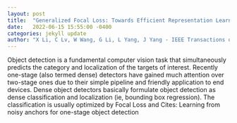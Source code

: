 ```yaml
---
layout: post
title:  "Generalized Focal Loss: Towards Efficient Representation Learning for Dense Object Detection"
date:   2022-06-15 15:55:00 -0400
categories: jekyll update
author: "X Li, C Lv, W Wang, G Li, L Yang, J Yang - IEEE Transactions on Pattern Analysis and , 2022"
---
```

Object detection is a fundamental computer vision task that simultaneously predicts the category and localization of the targets of interest. Recently one-stage (also termed dense) detectors have gained much attention over two-stage ones due to their simple pipeline and friendly application to end devices. Dense object detectors basically formulate object detection as dense classification and localization (ie, bounding box regression). The classification is usually optimized by Focal Loss and 
Cites: Learning from noisy anchors for one-stage object detection